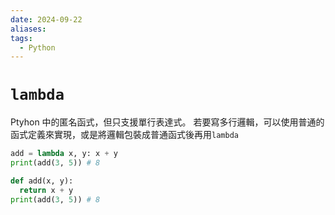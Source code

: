 ```yaml
---
date: 2024-09-22
aliases:
tags:
  - Python
---
```


# `lambda`

Ptyhon 中的匿名函式，但只支援單行表達式。
若要寫多行邏輯，可以使用普通的函式定義來實現，或是將邏輯包裝成普通函式後再用`lambda`

```python
add = lambda x, y: x + y
print(add(3, 5)) # 8
```

```python
def add(x, y):
  return x + y
print(add(3, 5)) # 8
```
